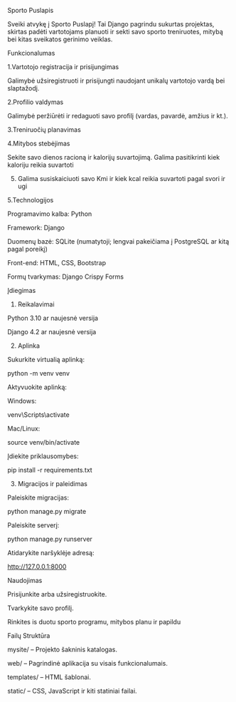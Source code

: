 Sporto Puslapis

Sveiki atvykę į Sporto Puslapį! Tai Django pagrindu sukurtas projektas, skirtas padėti vartotojams planuoti ir sekti savo sporto treniruotes, mitybą bei kitas sveikatos gerinimo veiklas.

Funkcionalumas

1.Vartotojo registracija ir prisijungimas

Galimybė užsiregistruoti ir prisijungti naudojant unikalų vartotojo vardą bei slaptažodį.

2.Profilio valdymas

Galimybė peržiūrėti ir redaguoti savo profilį (vardas, pavardė, amžius ir kt.).

3.Treniruočių planavimas

4.Mitybos stebėjimas

Sekite savo dienos racioną ir kalorijų suvartojimą.
Galima pasitikrinti kiek kaloriju reikia suvartoti

5. Galima susiskaiciuoti savo Kmi ir kiek kcal reikia suvartoti pagal svori ir ugi


5.Technologijos

Programavimo kalba: Python

Framework: Django

Duomenų bazė: SQLite (numatytoji; lengvai pakeičiama į PostgreSQL ar kitą pagal poreikį)

Front-end: HTML, CSS, Bootstrap

Formų tvarkymas: Django Crispy Forms

Įdiegimas

1. Reikalavimai

Python 3.10 ar naujesnė versija

Django 4.2 ar naujesnė versija

2. Aplinka

Sukurkite virtualią aplinką:

python -m venv venv

Aktyvuokite aplinką:

Windows:

venv\Scripts\activate

Mac/Linux:

source venv/bin/activate

Įdiekite priklausomybes:

pip install -r requirements.txt

3. Migracijos ir paleidimas

Paleiskite migracijas:

python manage.py migrate

Paleiskite serverį:

python manage.py runserver

Atidarykite naršyklėje adresą:

http://127.0.0.1:8000

Naudojimas

Prisijunkite arba užsiregistruokite.

Tvarkykite savo profilį.

Rinkites is duotu sporto programu, mitybos planu ir papildu

Failų Struktūra

mysite/ – Projekto šakninis katalogas.

web/ – Pagrindinė aplikacija su visais funkcionalumais.

templates/ – HTML šablonai.

static/ – CSS, JavaScript ir kiti statiniai failai.


